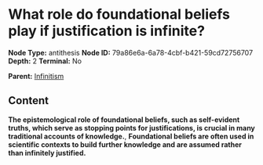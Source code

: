 # What role do foundational beliefs play if justification is infinite?

**Node Type:** antithesis
**Node ID:** 79a86e6a-6a78-4cbf-b421-59cd72756707
**Depth:** 2
**Terminal:** No

**Parent:** [Infinitism](infinitism.md)

## Content

**The epistemological role of foundational beliefs, such as self-evident truths, which serve as stopping points for justifications, is crucial in many traditional accounts of knowledge.**, **Foundational beliefs are often used in scientific contexts to build further knowledge and are assumed rather than infinitely justified.**
